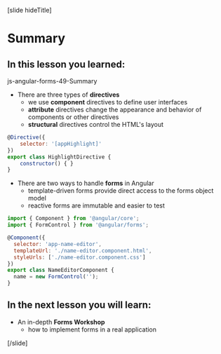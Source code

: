 [slide hideTitle]

# Summary

## In this lesson you learned:

js-angular-forms-49-Summary

- There are three types of **directives**
    * we use **component** directives to define user interfaces    
    * **attribute** directives change the appearance and behavior of components or other directives
    * **structural** directives control the HTML's layout

```js
@Directive({
    selector: '[appHighlight]' 
})
export class HighlightDirective {
    constructor() { }
}
```

- There are two ways to handle **forms** in Angular
    * template-driven forms provide direct access to the forms object model
    * reactive forms are immutable and easier to test
    
```js
import { Component } from '@angular/core';
import { FormControl } from '@angular/forms';

@Component({
  selector: 'app-name-editor',
  templateUrl: './name-editor.component.html',
  styleUrls: ['./name-editor.component.css']
})
export class NameEditorComponent {
  name = new FormControl('');
}
```

## In the next lesson you will learn:

- An in-depth **Forms Workshop**
    * how to implement forms in a real application

[/slide]